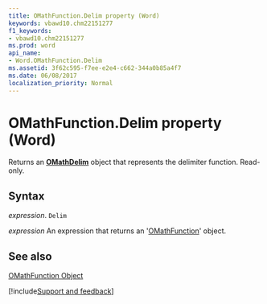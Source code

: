 ```yaml
---
title: OMathFunction.Delim property (Word)
keywords: vbawd10.chm22151277
f1_keywords:
- vbawd10.chm22151277
ms.prod: word
api_name:
- Word.OMathFunction.Delim
ms.assetid: 3f62c595-f7ee-e2e4-c662-344a0b85a4f7
ms.date: 06/08/2017
localization_priority: Normal
---
```



# OMathFunction.Delim property (Word)

Returns an  **[OMathDelim](Word.OMathDelim.md)** object that represents the delimiter function. Read-only.


## Syntax

_expression_. `Delim`

 _expression_ An expression that returns an '[OMathFunction](Word.OMathFunction.md)' object.


## See also


[OMathFunction Object](Word.OMathFunction.md)

[!include[Support and feedback](~/includes/feedback-boilerplate.md)]
